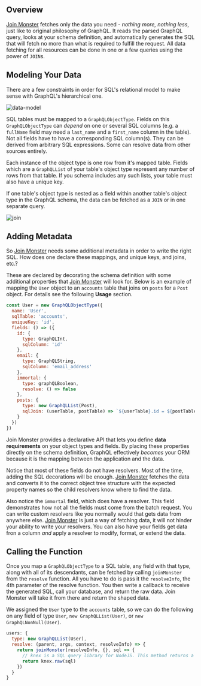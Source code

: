 ## Overview
[Join Monster](https://github.com/stems/join-monster) fetches only the data you need - *nothing more, nothing less*, just like to original philosophy of GraphQL.
It reads the parsed GraphQL query, looks at your schema definition, and automatically generates the SQL that will fetch no more than what is required to fulfill the request.
All data fetching for all resources can be done in one or a few queries using the power of `JOIN`s.

## Modeling Your Data

There are a few constraints in order for SQL's relational model to make sense with GraphQL's hierarchical one. 

![data-model](img/object-map.png)

SQL tables must be mapped to a `GraphQLObjectType`.
Fields on this `GraphQLObjectType` can *depend* on one or several SQL columns (e.g. a `fullName` field may need a `last_name` and a `first_name` column in the table).
Not all fields have to have a corresponding SQL column(s).
They can be derived from arbitrary SQL expressions.
Some can resolve data from other sources entirely.

Each instance of the object type is one row from it's mapped table. Fields which are a `GraphQLList` of your table's object type represent any number of rows from that table. If you schema includes any such lists, your table must also have a unique key.

If one table's object type is nested as a field within another table's object type in the GraphQL schema, the data can be fetched as a `JOIN` or in one separate query.

![join](img/join-map.png)

## Adding Metadata

So [Join Monster](https://github.com/stems/join-monster) needs some additional metadata in order to write the right SQL. How does one declare these mappings, and unique keys, and joins, etc.?

These are declared by decorating the schema definition with some additional properties that [Join Monster](https://github.com/stems/join-monster) will look for. Below is an example of  mapping the `User` object to an `accounts` table that joins on `posts` for a `Post` object. For details see the following **Usage** section.

```javascript
const User = new GraphQLObjectType({
  name: 'User',
  sqlTable: 'accounts',
  uniqueKey: 'id',
  fields: () => ({
    id: {
      type: GraphQLInt,
      sqlColumn: 'id'
    },
    email: {
      type: GraphQLString,
      sqlColumn: 'email_address'
    },
    immortal: {
      type: graphQLBoolean,
      resolve: () => false
    },
    posts: {
      type: new GraphQLList(Post),
      sqlJoin: (userTable, postTable) => `${userTable}.id = ${postTable}.author_id`
    }
  })
})
```

Join Monster provides a declarative API that lets you define **data requirements** on your object types and fields. By placing these properties directly on the schema definition, GraphQL effectively *becomes* your ORM because it is the mapping between the application and the data.

Notice that most of these fields do not have resolvers. Most of the time, adding the SQL decorations will be enough. [Join Monster](https://github.com/stems/join-monster) fetches the data and converts it to the correct object tree structure with the expected property names so the child resolvers know where to find the data.

Also notice the `immortal` field, which does have a resolver. This field demonstrates how not all the fields must come from the batch request. You can write custom resolvers like you normally would that gets data from anywhere else. [Join Monster](https://github.com/stems/join-monster) is just a way of fetching data, it will not hinder your ability to write your resolvers. You can also have your fields get data fron a column *and* apply a resolver to modify, format, or extend the data.

## Calling the Function

Once you map a `GraphQLObjectType` to a SQL table, any field with that type, along with all of its descendants, can be fetched by calling `joinMonster` from the `resolve` function. All you have to do is pass it the `resolveInfo`, the 4th parameter of the resolve function. You then write a callback to receive the generated SQL, call your database, and return the raw data. Join Monster will take it from there and return the shaped data.

We assigned the `User` type to the `accounts` table, so we can do the following on any field of type `User`, `new GraphQLList(User)`, or `new GraphQLNonNull(User)`.

```javascript
users: {
  type: new GraphQLList(User),
  resolve: (parent, args, context, resolveInfo) => {
    return joinMonster(resolveInfo, {}, sql => {
      // knex is a SQL query library for NodeJS. This method returns a `Promise` of the data
      return knex.raw(sql)
    })
  }
}
```

